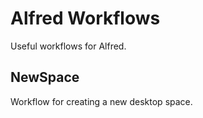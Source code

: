 # Alfred Workflows

Useful workflows for Alfred.

## NewSpace
Workflow for creating a new desktop space.
